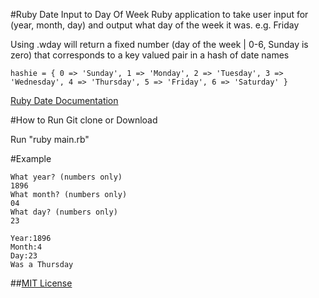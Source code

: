 #Ruby Date Input to Day Of Week
Ruby application to take user input for (year, month, day) and output what day of the week it was. e.g. Friday

Using .wday will return a fixed number (day of the week | 0-6, Sunday is zero) that corresponds to a key valued pair in a hash of date names

```
hashie = { 0 => 'Sunday', 1 => 'Monday', 2 => 'Tuesday', 3 => 'Wednesday', 4 => 'Thursday', 5 => 'Friday', 6 => 'Saturday' }
```

[Ruby Date Documentation](http://ruby-doc.org/stdlib-2.1.1/libdoc/date/rdoc/Date.html#method-i-wday
)

#How to Run
Git clone or Download

Run "ruby main.rb"

#Example

```
What year? (numbers only)
1896
What month? (numbers only)
04
What day? (numbers only)
23

Year:1896
Month:4
Day:23
Was a Thursday
```

##[MIT License](http://johnjensen.mit-license.org)
